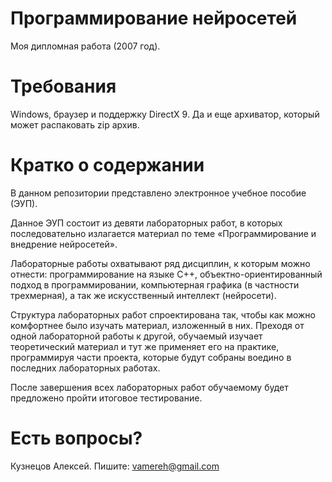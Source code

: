 Программирование нейросетей
================

Моя дипломная работа (2007 год).

Требования
================

Windows, браузер и поддержку DirectX 9. Да и еще архиватор, который может распаковать zip архив.

Кратко о содержании
================
В данном репозитории представлено электронное учебное пособие (ЭУП).

Данное ЭУП состоит из девяти лабораторных работ, в которых последовательно излагается материал по теме «Программирование и внедрение нейросетей». 

Лабораторные работы охватывают ряд дисциплин, к которым можно отнести: программирование на языке С++, объектно-ориентированный подход в программировании, компьютерная графика (в частности трехмерная), а так же искусственный интеллект (нейросети). 

Структура лабораторных работ спроектирована так, чтобы как можно комфортнее было изучать материал, изложенный в них. Преходя от одной лабораторной работы к другой, обучаемый изучает теоретический материал и тут же применяет его на практике, программируя части проекта, которые будут собраны воедино в последних лабораторных работах.

После завершения всех лабораторных работ обучаемому будет предложено пройти итоговое тестирование.

Есть вопросы?
================

Кузнецов Алексей.
Пишите: vamereh@gmail.com
